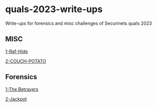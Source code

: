 # quals-2023-write-ups
Write-ups for forensics and misc challenges of Securinets quals 2023

## MISC

[1-Raf-Hide](./Raf-Hide/readme.md)

[2-COUCH-POTATO](./CouchPotato/README.md)

## Forensics

[1-The Betrayers](./The-Betrayers/README.md)

[2-Jackpot](./Jackpot/README.md)
